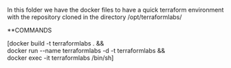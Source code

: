 In this folder we have the docker files to have a quick terraform environment with the repository cloned in the directory /opt/terraformlabs/

**COMMANDS

  [docker build -t terraformlabs . && \
  docker run --name terraformlabs -d -t terraformlabs && \
  docker exec -it terraformlabs /bin/sh]
